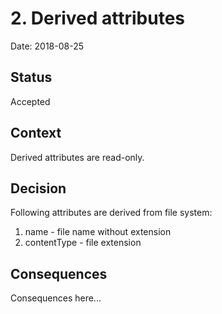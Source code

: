 # 2. Derived attributes

Date: 2018-08-25

## Status

Accepted

## Context

Derived attributes are read-only.

## Decision

Following attributes are derived from file system:
1. name - file name without extension
2. contentType - file extension

## Consequences

Consequences here...
